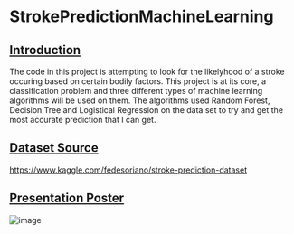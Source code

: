 # StrokePredictionMachineLearning

##  <u> Introduction </u>

The code in this project is attempting to look for the likelyhood of a stroke occuring based on certain bodily factors. This project is at its core, a classification problem and three different types of machine learning algorithms will be used on them. The algorithms used  Random Forest, Decision Tree and Logistical Regression on the data set to try and get the most accurate prediction that I can get.

##  <u> Dataset Source </u>
https://www.kaggle.com/fedesoriano/stroke-prediction-dataset

##  <u> Presentation Poster </u>
![image](https://user-images.githubusercontent.com/44041891/181488975-26621791-108e-4dae-a61a-a1887b879c0e.png)

